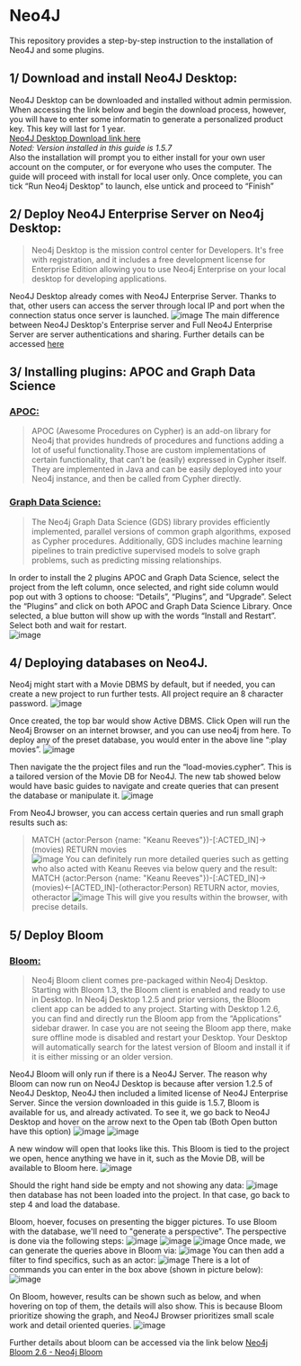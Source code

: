 # Neo4J
This repository provides a step-by-step instruction to the installation of Neo4J and some plugins.

## 1/ Download and install Neo4J Desktop: 
Neo4J Desktop can be downloaded and installed without admin permission. When accessing the link below and begin the download process, however, you will have to enter some informatin to generate a personalized product key. This key will last for 1 year.  
[Neo4J Desktop Download link here](https://neo4j.com/download/)  
*Noted: Version installed in this guide is 1.5.7*  
Also the installation will prompt you to either install for your own user account on the computer, or for everyone who uses the computer. The guide will proceed with install for local user only. 
Once complete, you can tick “Run Neo4j Desktop” to launch, else untick and proceed to “Finish”

## 2/ Deploy Neo4J Enterprise Server on Neo4j Desktop: 
> Neo4j Desktop is the mission control center for Developers. It's free with registration, and it includes a free development license for Enterprise Edition allowing you to use Neo4j Enterprise on your local desktop for developing applications.   
  
Neo4J Desktop already comes with Neo4J Enterprise Server. Thanks to that, other users can access the server through local IP and port when the connection status once server is launched. 
![image](https://user-images.githubusercontent.com/60938608/217304342-234ec71b-f796-46dd-bf3d-3353503e84a2.png)
The main difference between Neo4J Desktop's Enterprise server and Full Neo4J Enterprise Server are server authentications and sharing. Further details can be accessed [here](https://neo4j.com/licensing/)

## 3/ Installing plugins: APOC and Graph Data Science 
### [APOC:](https://neo4j.com/labs/apoc/)
> APOC (Awesome Procedures on Cypher) is an add-on library for Neo4j that provides hundreds of procedures and functions adding a lot of useful functionality.Those are custom implementations of certain functionality, that can’t be (easily) expressed in Cypher itself. They are implemented in Java and can be easily deployed into your Neo4j instance, and then be called from Cypher directly.  

### [Graph Data Science:](https://neo4j.com/docs/graph-data-science/2.3/introduction/)
> The Neo4j Graph Data Science (GDS) library provides efficiently implemented, parallel versions of common graph algorithms, exposed as Cypher procedures. Additionally, GDS includes machine learning pipelines to train predictive supervised models to solve graph problems, such as predicting missing relationships.  

In order to install the 2 plugins APOC and Graph Data Science, select the project from the left column, once selected, and right side column would pop out with 3 options to choose: “Details”, “Plugins”, and “Upgrade”. Select the “Plugins” and click on both APOC and Graph Data Science Library. Once selected, a blue button will show up with the words “Install and Restart”. Select both and wait for restart.  
![image](https://user-images.githubusercontent.com/60938608/217303624-b1d8af72-8632-45bf-ae58-cb100129029a.png)
## 4/ Deploying databases on Neo4J. 
Neo4j might start with a Movie DBMS by default, but if needed, you can create a new project to run further tests. All project require an 8 character password.
![image](https://user-images.githubusercontent.com/60938608/217303851-a2ce6fc0-7ee0-446d-856c-3a523657a875.png)

Once created, the top bar would show Active DBMS. Click Open will run the Neo4j Browser on an internet browser, and you can use neo4j from here.
To deploy any of the preset database, you would enter in the above line “:play movies”. 
![image](https://user-images.githubusercontent.com/60938608/217305330-a39f8e2e-5469-4dea-8e70-cdb46000e180.png)

Then navigate the the project files and run the “load-movies.cypher”. This is a tailored version of the Movie DB for Neo4J. The new tab showed below would have basic guides to navigate and create queries that can present the database or manipulate it.
![image](https://user-images.githubusercontent.com/60938608/217303979-595094c2-6ac5-497e-9f5b-e83dda7ffda9.png)

From Neo4J browser, you can access certain queries and run small graph results such as:
> MATCH (actor:Person {name: "Keanu Reeves"})-[:ACTED_IN]->(movies) RETURN movies  
![image](https://user-images.githubusercontent.com/60938608/217309666-eb26aef4-417d-413c-a0c1-b3892913e9fa.png)
> You can definitely run more detailed queries such as getting who also acted with Keanu Reeves via below query and the result:
> MATCH (actor:Person {name: "Keanu Reeves"})-[:ACTED_IN]->(movies)<-[ACTED_IN]-(otheractor:Person) RETURN actor, movies, otheractor
![image](https://user-images.githubusercontent.com/60938608/217310716-b2496b48-ca39-43e4-b462-70c9cd962625.png)
This will give you results within the browser, with precise details.

## 5/ Deploy Bloom
### [Bloom:](https://neo4j.com/docs/bloom-user-guide/current/)
> Neo4j Bloom client comes pre-packaged within Neo4j Desktop. Starting with Bloom 1.3, the Bloom client is enabled and ready to use in Desktop. In Neo4j Desktop 1.2.5 and prior versions, the Bloom client app can be added to any project. Starting with Desktop 1.2.6, you can find and directly run the Bloom app from the “Applications” sidebar drawer. In case you are not seeing the Bloom app there, make sure offline mode is disabled and restart your Desktop. Your Desktop will automatically search for the latest version of Bloom and install it if it is either missing or an older version.  

Neo4J Bloom will only run if there is a Neo4J Server. The reason why Bloom can now run on Neo4J Desktop is because after version 1.2.5 of Neo4J Desktop, Neo4J then included a limited license of Neo4J Enterprise Server. Since the version downloaded in this guide is 1.5.7, Bloom is available for us, and already activated. To see it, we go back to Neo4J Desktop and hover on the arrow next to the Open tab (Both Open button have this option)
![image](https://user-images.githubusercontent.com/60938608/217306917-43466976-5861-495e-bb98-7ebf80b81a24.png)
![image](https://user-images.githubusercontent.com/60938608/217306952-e68dcd7a-c863-4e8e-936c-9f804a8ff8b4.png)

A new window will open that looks like this. This Bloom is tied to the project we open, hence anything we have in it, such as the Movie DB, will be available to Bloom here. 
![image](https://user-images.githubusercontent.com/60938608/217307061-7789f9c7-5e84-4488-9b56-e4bb5ae3a7b6.png)

Should the right hand side be empty and not showing any data:
![image](https://user-images.githubusercontent.com/60938608/217312425-2c0c3585-0786-4a9c-9bcc-aaa2ebac19e2.png)
then database has not been loaded into the project. In that case, go back to step 4 and load the database. 
  
Bloom, hoever, focuses on presenting the bigger pictures. To use Bloom with the database, we'll need to "generate a perspective". The perspective is done via the following steps:
![image](https://user-images.githubusercontent.com/60938608/217314927-c6fea2d2-18fa-44b5-8dd7-812c93c7de79.png)
![image](https://user-images.githubusercontent.com/60938608/217314861-a71eb91d-448c-48c5-94ca-2e4b38b83025.png)
![image](https://user-images.githubusercontent.com/60938608/217313349-079ae38e-5755-47a1-b983-73f46488c761.png)
Once made, we can generate the queries above in Bloom via:
![image](https://user-images.githubusercontent.com/60938608/217313453-f790f7b2-b25b-40d3-a6d3-865219ff53da.png)
You can then add a filter to find specifics, such as an actor:
![image](https://user-images.githubusercontent.com/60938608/217313619-9cadecb6-587b-4df8-a120-5e3b40218d52.png)
There is a lot of commands you can enter in the box above (shown in picture below):
![image](https://user-images.githubusercontent.com/60938608/217308243-1c138dd4-88aa-4df1-8d23-b7b20534eb3d.png)

On Bloom, however, results can be shown such as below, and when hovering on top of them, the details will also show. This is because Bloom prioritize showing the graph, and Neo4J Browser prioritizes small scale work and detail oriented queries.
![image](https://user-images.githubusercontent.com/60938608/217315006-11e0efa3-f6b6-47a2-8a0f-ce6551741854.png)

Further details about bloom can be accessed via the link below
[Neo4j Bloom 2.6 - Neo4j Bloom](https://neo4j.com/docs/bloom-user-guide/current/)
